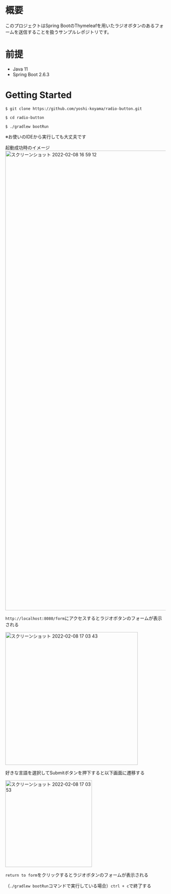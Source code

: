 # 概要

このプロジェクトはSpring BootのThymeleafを用いたラジオボタンのあるフォームを送信することを扱うサンプルレポジトリです。

# 前提
- Java 11
- Spring Boot 2.6.3

# Getting Started

`$ git clone https://github.com/yoshi-koyama/radio-button.git`

`$ cd radio-button`

`$ ./gradlew bootRun`

※お使いのIDEから実行しても大丈夫です

起動成功時のイメージ
<img width="1440" alt="スクリーンショット 2022-02-08 16 59 12" src="https://user-images.githubusercontent.com/62045457/152943189-9411a7f9-c168-4fd7-bda5-1c74aa9803a0.png">

`http://localhost:8080/form`にアクセスするとラジオボタンのフォームが表示される

<img width="416" alt="スクリーンショット 2022-02-08 17 03 43" src="https://user-images.githubusercontent.com/62045457/152943731-3a082b12-c63c-4d2d-a1a6-925a9b23997f.png">

好きな言語を選択してSubmitボタンを押下すると以下画面に遷移する

<img width="272" alt="スクリーンショット 2022-02-08 17 03 53" src="https://user-images.githubusercontent.com/62045457/152943756-a3769924-3092-45e8-a9a3-cbe1e269a6a7.png">

`return to form`をクリックするとラジオボタンのフォームが表示される

（`./gradlew bootRun`コマンドで実行している場合）`ctrl + c`で終了する

